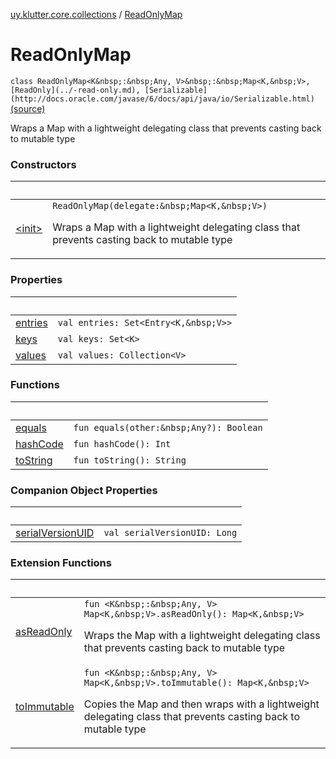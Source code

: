 [uy.klutter.core.collections](../index.md) / [ReadOnlyMap](.)


# ReadOnlyMap
`class ReadOnlyMap<K&nbsp;:&nbsp;Any, V>&nbsp;:&nbsp;Map<K,&nbsp;V>, [ReadOnly](../-read-only.md), [Serializable](http://docs.oracle.com/javase/6/docs/api/java/io/Serializable.html)` [(source)](https://github.com/kohesive/klutter/blob/master/core-jdk6/src/main/kotlin/uy/klutter/core/common/Immutable.kt#L163)

Wraps a Map with a lightweight delegating class that prevents casting back to mutable type



### Constructors

|&nbsp;|&nbsp;|
|---|---|
| [&lt;init&gt;](-init-.md) | `ReadOnlyMap(delegate:&nbsp;Map<K,&nbsp;V>)`<p>Wraps a Map with a lightweight delegating class that prevents casting back to mutable type</p> |

### Properties

|&nbsp;|&nbsp;|
|---|---|
| [entries](entries.md) | `val entries: Set<Entry<K,&nbsp;V>>` |
| [keys](keys.md) | `val keys: Set<K>` |
| [values](values.md) | `val values: Collection<V>` |

### Functions

|&nbsp;|&nbsp;|
|---|---|
| [equals](equals.md) | `fun equals(other:&nbsp;Any?): Boolean` |
| [hashCode](hash-code.md) | `fun hashCode(): Int` |
| [toString](to-string.md) | `fun toString(): String` |

### Companion Object Properties

|&nbsp;|&nbsp;|
|---|---|
| [serialVersionUID](serial-version-u-i-d.md) | `val serialVersionUID: Long` |

### Extension Functions

|&nbsp;|&nbsp;|
|---|---|
| [asReadOnly](../kotlin.collections.-map/as-read-only.md) | `fun <K&nbsp;:&nbsp;Any, V> Map<K,&nbsp;V>.asReadOnly(): Map<K,&nbsp;V>`<p>Wraps the Map with a lightweight delegating class that prevents casting back to mutable type</p> |
| [toImmutable](../kotlin.collections.-map/to-immutable.md) | `fun <K&nbsp;:&nbsp;Any, V> Map<K,&nbsp;V>.toImmutable(): Map<K,&nbsp;V>`<p>Copies the Map and then wraps with a lightweight delegating class that prevents casting back to mutable type</p> |
